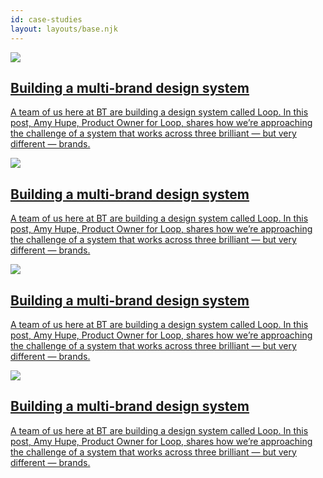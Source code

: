 ```yaml
---
id: case-studies
layout: layouts/base.njk
---
```


<a class="case-study" href="">
<article>
    <img src="/assets/images/code_kitten.png" />
    <div>
    <h2>Building a multi-brand design system</h2>
    <p>
    A team of us here at BT are building a design system called Loop. In this post, Amy Hupe, Product Owner for Loop, shares how we’re approaching the challenge of a system that works across three brilliant — but very different — brands.
    </p>
    <div>
</article>
</a>

<a class="case-study" href="">
<article>
    <img src="/assets/images/code_kitten.png" />
    <div>
    <h2>Building a multi-brand design system</h2>
    <p>
    A team of us here at BT are building a design system called Loop. In this post, Amy Hupe, Product Owner for Loop, shares how we’re approaching the challenge of a system that works across three brilliant — but very different — brands.
    </p>
    <div>
</article>
</a>


<a class="case-study" href="">
<article>
    <img src="/assets/images/code_kitten.png" />
    <div>
    <h2>Building a multi-brand design system</h2>
    <p>
    A team of us here at BT are building a design system called Loop. In this post, Amy Hupe, Product Owner for Loop, shares how we’re approaching the challenge of a system that works across three brilliant — but very different — brands.
    </p>
    <div>
</article>
</a>


<a class="case-study" href="">
<article>
    <img src="/assets/images/code_kitten.png" />
    <div>
    <h2>Building a multi-brand design system</h2>
    <p>
    A team of us here at BT are building a design system called Loop. In this post, Amy Hupe, Product Owner for Loop, shares how we’re approaching the challenge of a system that works across three brilliant — but very different — brands.
    </p>
    <div>
</article>
</a>



